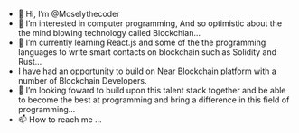 - 👋 Hi, I’m @Moselythecoder
- 👀 I’m interested in  computer programming, And so optimistic about the the mind blowing technology called Blockchian...
- 🌱 I’m currently learning React.js and some of the the programming languages to write smart contacts on blockchain such as Solidity and Rust...
- I have had an opportunity to build on Near Blockchain platform with a number of Blockchain Developers.
- 💞️ I’m looking foward to build upon this talent stack together and be able to become the best at programming and bring a difference in this field of programming...
- 📫 How to reach me ...

<!---
Moselythecoder/Moselythecoder is a ✨ special ✨ repository because its `README.md` (this file) appears on your GitHub profile.
You can click the Preview link to take a look at your changes.
--->
